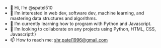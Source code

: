 - 👋 Hi, I’m @spatel510
- 👀 I’m interested in web dev, software dev, machine learning, and mastering data structures and algorithms.
- 🌱 I’m currently learning how to program with Python and Javascript.
- 💞️ I’m looking to collaborate on any projects using Python, HTML, CSS, Javascript!:)
- 📫 How to reach me: shr.patel1996@gmail.com

<!---
spatel510/spatel510 is a ✨ special ✨ repository because its `README.md` (this file) appears on your GitHub profile.
You can click the Preview link to take a look at your changes.
--->
